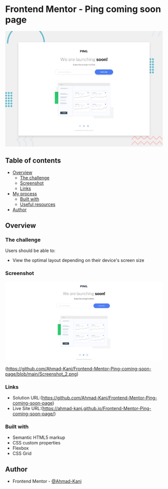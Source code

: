 # Frontend Mentor - Ping coming soon page

![Design preview for the Ping coming soon page coding challenge](./design/desktop-preview.jpg)

## Table of contents

- [Overview](#overview)
  - [The challenge](#the-challenge)
  - [Screenshot](#screenshot)
  - [Links](#links)
- [My process](#my-process)
  - [Built with](#built-with)
  - [Useful resources](#useful-resources)
- [Author](#author)

## Overview

### The challenge

Users should be able to:

- View the optimal layout depending on their device's screen size

### Screenshot

![](https://github.com/Ahmad-Kanj/Frontend-Mentor-Ping-coming-soon-page/blob/main/Screenshot_1.png)

(https://github.com/Ahmad-Kanj/Frontend-Mentor-Ping-coming-soon-page/blob/main/Screenshot_2.png)

### Links

- Solution URL:(https://github.com/Ahmad-Kanj/Frontend-Mentor-Ping-coming-soon-page)
- Live Site URL:(https://ahmad-kanj.github.io/Frontend-Mentor-Ping-coming-soon-page/)

### Built with

- Semantic HTML5 markup
- CSS custom properties
- Flexbox
- CSS Grid

## Author

- Frontend Mentor - [@Ahmad-Kanj](https://www.frontendmentor.io/profile/Ahmad-Kanj)
